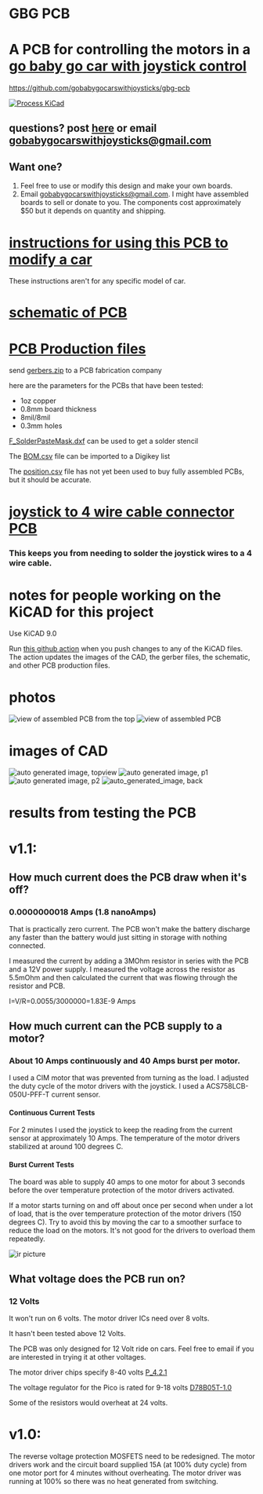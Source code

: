 # GBG PCB

# A PCB for controlling the motors in a [go baby go car with joystick control](https://gobabygocarswithjoysticks.github.io/index/)

https://github.com/gobabygocarswithjoysticks/gbg-pcb

[![Process KiCad](https://github.com/gobabygocarswithjoysticks/gbg-pcb/actions/workflows/process-kicad.yml/badge.svg)](https://github.com/gobabygocarswithjoysticks/gbg-pcb/actions/workflows/process-kicad.yml)

## questions? post [here](https://github.com/gobabygocarswithjoysticks/gbg-pcb/discussions/categories/questions-and-troubleshooting) or email gobabygocarswithjoysticks@gmail.com 

## Want one?
1. Feel free to use or modify this design and make your own boards. 
2. Email gobabygocarswithjoysticks@gmail.com. I might have assembled boards to sell or donate to you. The components cost approximately $50 but it depends on quantity and shipping.

# [instructions for using this PCB to modify a car](https://gobabygocarswithjoysticks.github.io/gbg-pcb/instructions/instructions)
These instructions aren't for any specific model of car.

# [schematic of PCB](/schematic.pdf)

# [PCB Production files](/PCB_production)
send [gerbers.zip](/PCB_production/gerbers.zip) to a PCB fabrication company

here are the parameters for the PCBs that have been tested:
* 1oz copper
* 0.8mm board thickness
* 8mil/8mil
* 0.3mm holes

[F_SolderPasteMask.dxf](/PCB_production/F_SolderPasteMask.dxf) can be used to get a solder stencil

The [BOM.csv](/PCB_production/BOM.csv) file can be imported to a Digikey list

The [position.csv](/PCB_production/position.csv) file has not yet been used to buy fully assembled PCBs, but it should be accurate.

# [joystick to 4 wire cable connector PCB](https://github.com/gobabygocarswithjoysticks/gbg-pcb/tree/main/joystickpcb)
### This keeps you from needing to solder the joystick wires to a 4 wire cable.

# notes for people working on the KiCAD for this project
Use KiCAD 9.0

Run [this github action](https://github.com/gobabygocarswithjoysticks/gbg-pcb/actions/workflows/process-kicad.yml) when you push changes to any of the KiCAD files. The action updates the images of the CAD, the gerber files, the schematic, and other PCB production files. 

# photos
![view of assembled PCB from the top](/photos/image0.jpg)
![view of assembled PCB](/photos/image1.jpg)

# images of CAD

![auto generated image, topview](/renders/top.jpg)
![auto generated image, p1](/renders/perspective1.jpg)
![auto generated image, p2](/renders/perspective2.jpg)
![auto_generated_image, back](/renders/back.jpg)

# results from testing the PCB
# v1.1:

## How much current does the PCB draw when it's off?
### 0.0000000018 Amps (1.8 nanoAmps)

That is practically zero current. The PCB won't make the battery discharge any faster than the battery would just sitting in storage with nothing connected.

I measured the current by adding a 3MOhm resistor in series with the PCB and a 12V power supply. I measured the voltage across the resistor as 5.5mOhm and then calculated the current that was flowing through the resistor and PCB.

I=V/R=0.0055/3000000=1.83E-9 Amps 

## How much current can the PCB supply to a motor?
### About 10 Amps continuously and 40 Amps burst per motor.
I used a CIM motor that was prevented from turning as the load. I adjusted the duty cycle of the motor drivers with the joystick. I used a ACS758LCB-050U-PFF-T current sensor.

#### Continuous Current Tests
For 2 minutes I used the joystick to keep the reading from the current sensor at approximately 10 Amps. The temperature of the motor drivers stabilized at around 100 degrees C.

#### Burst Current Tests
The board was able to supply 40 amps to one motor for about 3 seconds before the over temperature protection of the motor drivers activated.

If a motor starts turning on and off about once per second when under a lot of load, that is the over temperature protection of the motor drivers (150 degrees C). Try to avoid this by moving the car to a smoother surface to reduce the load on the motors. It's not good for the drivers to overload them repeatedly.


![ir picture](/photos/ir1.jpg)

## What voltage does the PCB run on?
### 12 Volts
It won't run on 6 volts. The motor driver ICs need over 8 volts.

It hasn't been tested above 12 Volts.

The PCB was only designed for 12 Volt ride on cars. Feel free to email if you are interested in trying it at other voltages. 

The motor driver chips specify 8-40 volts [P_4.2.1](https://mm.digikey.com/Volume0/opasdata/d220001/medias/docus/781/IFX007T_Rev1.0_2018-02-21.pdf#G5.557706)

The voltage regulator for the Pico is rated for 9-18 volts [D78B05T-1.0](https://diwellshop.cafe24.com/web/DATASHEET/01_subtitle/4_POWER/2_DC-DC/D78B05T-1.0/D78B-1.0.pdf)

Some of the resistors would overheat at 24 volts.

# v1.0: 
The reverse voltage protection MOSFETS need to be redesigned. The motor drivers work and the circuit board supplied 15A (at 100% duty cycle) from one motor port for 4 minutes without overheating. The motor driver was running at 100% so there was no heat generated from switching.